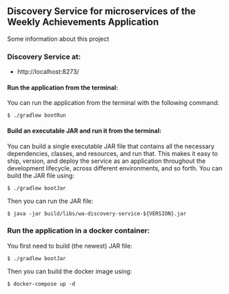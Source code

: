 ## Discovery Service for microservices of the Weekly Achievements Application

Some information about this project

### Discovery Service at:

* http://localhost:8273/


#### Run the application from the terminal:

You can run the application from the terminal with the following command:

`$ ./gradlew bootRun`


#### Build an executable JAR and run it from the terminal:

You can build a single executable JAR file that contains all the necessary dependencies, classes, and resources, and run that. This makes it easy to ship, version, and deploy the service as an application throughout the development lifecycle, across different environments, and so forth.
You can build the JAR file using: 

`$ ./gradlew bootJar`

Then you can run the JAR file:

`$ java -jar build/libs/wa-discovery-service-${VERSION}.jar`


### Run the application in a docker container:

You first need to build (the newest) JAR file:

`$ ./gradlew bootJar`

Then you can build the docker image using:

`$ docker-compose up -d`
